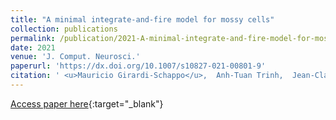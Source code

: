```yaml
---
title: "A minimal integrate-and-fire model for mossy cells"
collection: publications
permalink: /publication/2021-A-minimal-integrate-and-fire-model-for-mossy-cells
date: 2021
venue: 'J. Comput. Neurosci.'
paperurl: 'https://dx.doi.org/10.1007/s10827-021-00801-9'
citation: ' <u>Mauricio Girardi-Schappo</u>,  Anh-Tuan Trinh,  Jean-Claude B&apos;e&quot;ique,  Andre Longtin,  Leonard Maler, &quot;A minimal integrate-and-fire model for mossy cells.&quot; J. Comput. Neurosci., 2021.'
---
```

[Access paper here](https://dx.doi.org/10.1007/s10827-021-00801-9){:target="_blank"}
